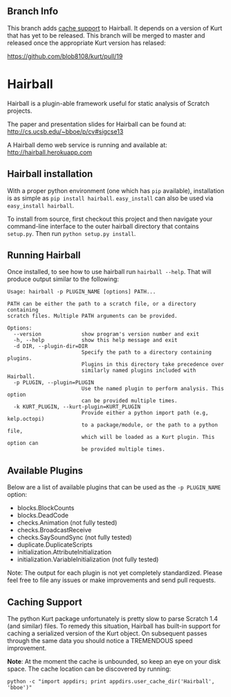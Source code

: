 ## Branch Info

This branch adds [cache support](#caching-support) to Hairball. It depends on a
version of Kurt that has yet to be released. This branch will be merged to
master and released once the appropriate Kurt version has relased:

https://github.com/blob8108/kurt/pull/19


# Hairball

Hairball is a plugin-able framework useful for static analysis of Scratch
projects.

The paper and presentation slides for Hairball can be found at:
http://cs.ucsb.edu/~bboe/p/cv#sigcse13

A Hairball demo web service is running and available at:
http://hairball.herokuapp.com


## Hairball installation

With a proper python environment (one which has `pip` available), installation
is as simple as `pip install hairball`. `easy_install` can also be used via
`easy_install hairball`.

To install from source, first checkout this project and then navigate your
command-line interface to the outer hairball directory that contains
`setup.py`. Then run `python setup.py install`.

## Running Hairball

Once installed, to see how to use hairball run `hairball --help`. That will
produce output similar to the following:

```
Usage: hairball -p PLUGIN_NAME [options] PATH...

PATH can be either the path to a scratch file, or a directory containing
scratch files. Multiple PATH arguments can be provided.

Options:
  --version             show program's version number and exit
  -h, --help            show this help message and exit
  -d DIR, --plugin-dir=DIR
                        Specify the path to a directory containing plugins.
                        Plugins in this directory take precedence over
                        similarly named plugins included with Hairball.
  -p PLUGIN, --plugin=PLUGIN
                        Use the named plugin to perform analysis. This option
                        can be provided multiple times.
  -k KURT_PLUGIN, --kurt-plugin=KURT_PLUGIN
                        Provide either a python import path (e.g, kelp.octopi)
                        to a package/module, or the path to a python file,
                        which will be loaded as a Kurt plugin. This option can
                        be provided multiple times.
```

## Available Plugins

Below are a list of available plugins that can be used as the `-p PLUGIN_NAME`
option:

* blocks.BlockCounts
* blocks.DeadCode
* checks.Animation (not fully tested)
* checks.BroadcastReceive
* checks.SaySoundSync (not fully tested)
* duplicate.DuplicateScripts
* initialization.AttributeInitialization
* initialization.VariableInitialization (not fully tested)

Note: The output for each plugin is not yet completely standardized. Please
feel free to file any issues or make improvements and send pull requests.

## Caching Support

The python Kurt package unfortunately is pretty slow to parse Scratch 1.4 (and
similar) files. To remedy this situation, Hairball has built-in support for
caching a serialized version of the Kurt object. On subsequent passes through
the same data you should notice a TREMENDOUS speed improvement.

__Note__: At the moment the cache is unbounded, so keep an eye on your disk
space. The cache location can be discovered by running:

    python -c "import appdirs; print appdirs.user_cache_dir('Hairball', 'bboe')"

